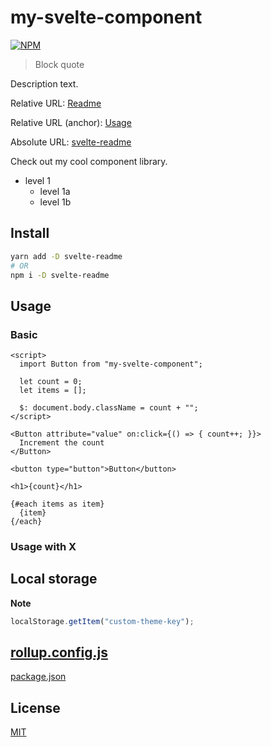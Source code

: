 # my-svelte-component

[![NPM][npm]][npm-url]

> Block quote

<!-- REPO_URL -->

Description text.

<!-- TOC -->

Relative URL: [Readme](./)

Relative URL (anchor): [Usage](#usage)

Absolute URL: [svelte-readme](https://github.com/metonym/svelte-readme)

Check out my cool component library.

- level 1
  - level 1a
  - level 1b

## Install

```bash
yarn add -D svelte-readme
# OR
npm i -D svelte-readme
```

## Usage

### Basic

<!-- prettier-ignore-start -->
```svelte
<script>
  import Button from "my-svelte-component";

  let count = 0;
  let items = [];

  $: document.body.className = count + "";
</script>

<Button attribute="value" on:click={() => { count++; }}>
  Increment the count
</Button>

<button type="button">Button</button>

<h1>{count}</h1>

{#each items as item}
  {item}
{/each}
```
<!-- prettier-ignore-end -->

### Usage with X

## Local storage

**Note**

```js
localStorage.getItem("custom-theme-key");
```

## [rollup.config.js](rollup.config.js)

[package.json](package.json)

## License

[MIT](../LICENSE)

[npm]: https://img.shields.io/npm/v/svelte-readme.svg?color=%23ff3e00&style=for-the-badge
[npm-url]: https://npmjs.com/package/svelte-readme
